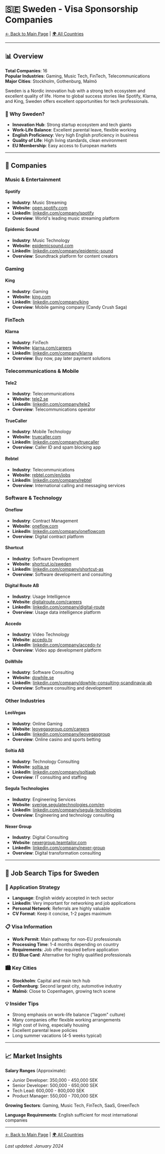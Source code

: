 # 🇸🇪 Sweden - Visa Sponsorship Companies

[← Back to Main Page](../../README.md) | [🌍 All Countries](../countries.md)

---

## 📊 Overview

**Total Companies**: 16  
**Popular Industries**: Gaming, Music Tech, FinTech, Telecommunications  
**Major Cities**: Stockholm, Gothenburg, Malmö

Sweden is a Nordic innovation hub with a strong tech ecosystem and excellent quality of life. Home to global success stories like Spotify, Klarna, and King, Sweden offers excellent opportunities for tech professionals.

### 🎯 Why Sweden?

- **Innovation Hub**: Strong startup ecosystem and tech giants
- **Work-Life Balance**: Excellent parental leave, flexible working
- **English Proficiency**: Very high English proficiency in business
- **Quality of Life**: High living standards, clean environment
- **EU Membership**: Easy access to European markets

---

## 🏢 Companies

### Music & Entertainment

#### **Spotify**

- **Industry**: Music Streaming
- **Website**: [open.spotify.com](https://open.spotify.com/)
- **LinkedIn**: [linkedin.com/company/spotify](https://www.linkedin.com/company/spotify/jobs/)
- **Overview**: World's leading music streaming platform

#### **Epidemic Sound**

- **Industry**: Music Technology
- **Website**: [epidemicsound.com](https://www.epidemicsound.com/)
- **LinkedIn**: [linkedin.com/company/epidemic-sound](https://www.linkedin.com/company/epidemic-sound/jobs/)
- **Overview**: Soundtrack platform for content creators

### Gaming

#### **King**

- **Industry**: Gaming
- **Website**: [king.com](https://www.king.com/)
- **LinkedIn**: [linkedin.com/company/king](https://www.linkedin.com/company/king/jobs/)
- **Overview**: Mobile gaming company (Candy Crush Saga)

### FinTech

#### **Klarna**

- **Industry**: FinTech
- **Website**: [klarna.com/careers](https://www.klarna.com/careers/)
- **LinkedIn**: [linkedin.com/company/klarna](https://www.linkedin.com/company/klarna/jobs/)
- **Overview**: Buy now, pay later payment solutions

### Telecommunications & Mobile

#### **Tele2**

- **Industry**: Telecommunications
- **Website**: [tele2.se](https://www.tele2.se/)
- **LinkedIn**: [linkedin.com/company/tele2](https://www.linkedin.com/company/tele2/jobs/)
- **Overview**: Telecommunications operator

#### **TrueCaller**

- **Industry**: Mobile Technology
- **Website**: [truecaller.com](https://www.truecaller.com/)
- **LinkedIn**: [linkedin.com/company/truecaller](https://www.linkedin.com/company/truecaller/jobs/)
- **Overview**: Caller ID and spam blocking app

#### **Rebtel**

- **Industry**: Telecommunications
- **Website**: [rebtel.com/en/jobs](https://www.rebtel.com/en/jobs/)
- **LinkedIn**: [linkedin.com/company/rebtel](https://www.linkedin.com/company/rebtel/jobs)
- **Overview**: International calling and messaging services

### Software & Technology

#### **Oneflow**

- **Industry**: Contract Management
- **Website**: [oneflow.com](https://oneflow.com/)
- **LinkedIn**: [linkedin.com/company/oneflowcom](https://www.linkedin.com/company/oneflowcom/jobs/)
- **Overview**: Digital contract platform

#### **Shortcut**

- **Industry**: Software Development
- **Website**: [shortcut.io/sweden](https://shortcut.io/sweden/)
- **LinkedIn**: [linkedin.com/company/shortcut-as](https://www.linkedin.com/company/shortcut-as/jobs/)
- **Overview**: Software development and consulting

#### **Digital Route AB**

- **Industry**: Usage Intelligence
- **Website**: [digitalroute.com/careers](https://www.digitalroute.com/careers/)
- **LinkedIn**: [linkedin.com/company/digital-route](https://www.linkedin.com/company/digital-route/jobs/)
- **Overview**: Usage data intelligence platform

#### **Accedo**

- **Industry**: Video Technology
- **Website**: [accedo.tv](https://www.accedo.tv/)
- **LinkedIn**: [linkedin.com/company/accedo-tv](https://www.linkedin.com/company/accedo-tv/jobs/)
- **Overview**: Video app development platform

#### **DoWhile**

- **Industry**: Software Consulting
- **Website**: [dowhile.se](https://dowhile.se/)
- **LinkedIn**: [linkedin.com/company/dowhile-consulting-scandinavia-ab](https://www.linkedin.com/company/dowhile-consulting-scandinavia-ab/jobs/)
- **Overview**: Software consulting and development

### Other Industries

#### **LeoVegas**

- **Industry**: Online Gaming
- **Website**: [leovegasgroup.com/careers](https://leovegasgroup.com/careers/)
- **LinkedIn**: [linkedin.com/company/leovegasgroup](https://www.linkedin.com/company/leovegasgroup/jobs/)
- **Overview**: Online casino and sports betting

#### **Soltia AB**

- **Industry**: Technology Consulting
- **Website**: [soltia.se](https://www.soltia.se/)
- **LinkedIn**: [linkedin.com/company/soltiaab](https://www.linkedin.com/company/soltiaab/jobs/)
- **Overview**: IT consulting and staffing

#### **Segula Technologies**

- **Industry**: Engineering Services
- **Website**: [sverige.segulatechnologies.com/en](https://sverige.segulatechnologies.com/en/)
- **LinkedIn**: [linkedin.com/company/segula-technologies](https://www.linkedin.com/company/segula-technologies/)
- **Overview**: Engineering and technology consulting

#### **Nexer Group**

- **Industry**: Digital Consulting
- **Website**: [nexergroup.teamtailor.com](https://nexergroup.teamtailor.com/)
- **LinkedIn**: [linkedin.com/company/nexer-group](https://www.linkedin.com/company/nexer-group/)
- **Overview**: Digital transformation consulting

---

## 💼 Job Search Tips for Sweden

### 🎯 Application Strategy

- **Language**: English widely accepted in tech sector
- **LinkedIn**: Very important for networking and job applications
- **Personal Network**: Referrals are highly valuable
- **CV Format**: Keep it concise, 1-2 pages maximum

### 📋 Visa Information

- **Work Permit**: Main pathway for non-EU professionals
- **Processing Time**: 1-4 months depending on country
- **Requirements**: Job offer required before application
- **EU Blue Card**: Alternative for highly qualified professionals

### 🏙️ Key Cities

- **Stockholm**: Capital and main tech hub
- **Gothenburg**: Second largest city, automotive industry
- **Malmö**: Close to Copenhagen, growing tech scene

### 💡 Insider Tips

- Strong emphasis on work-life balance ("lagom" culture)
- Many companies offer flexible working arrangements
- High cost of living, especially housing
- Excellent parental leave policies
- Long summer vacations (4-5 weeks typical)

---

## 📈 Market Insights

**Salary Ranges** (Approximate):

- Junior Developer: 350,000 - 450,000 SEK
- Senior Developer: 500,000 - 650,000 SEK
- Tech Lead: 600,000 - 800,000 SEK
- Product Manager: 550,000 - 700,000 SEK

**Growing Sectors**: Gaming, Music Tech, FinTech, SaaS, GreenTech

**Language Requirements**: English sufficient for most international companies

---

[← Back to Main Page](../../README.md) | [🌍 All Countries](../countries.md)

_Last updated: January 2024_
